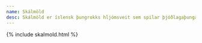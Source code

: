 ```yaml
---
name: Skálmöld
desc: Skálmöld er íslensk þungrokks hljómsveit sem spilar þjóðlagaþungarokk. Hljómsveitin byrjaði sem áhuga mál en hélt áfram að gróa.Árið 2011 sömdu við naplam records sem buðu þeim að spila á þungarokks tónleikum. Árið 2013 héldu þeir tónleika í hörpu með sinfóníuhljómsveit íslands
---
```

{% include skalmold.html %}